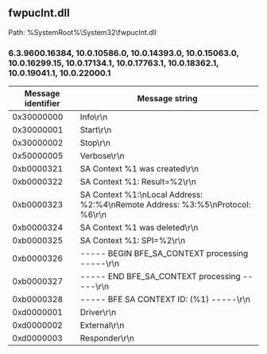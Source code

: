 ## fwpuclnt.dll

Path: %SystemRoot%\System32\fwpuclnt.dll

### 6.3.9600.16384, 10.0.10586.0, 10.0.14393.0, 10.0.15063.0, 10.0.16299.15, 10.0.17134.1, 10.0.17763.1, 10.0.18362.1, 10.0.19041.1, 10.0.22000.1

Message identifier | Message string
--- | ---
0x30000000 | Info\r\n
0x30000001 | Start\r\n
0x30000002 | Stop\r\n
0x50000005 | Verbose\r\n
0xb0000321 | SA Context %1 was created\r\n
0xb0000322 | SA Context %1: Result=%2\r\n
0xb0000323 | SA Context %1:\nLocal Address: %2:%4\nRemote Address: %3:%5\nProtocol: %6\r\n
0xb0000324 | SA Context %1 was deleted\r\n
0xb0000325 | SA Context %1: SPI=%2\r\n
0xb0000326 | ----- BEGIN BFE_SA_CONTEXT processing -----\r\n
0xb0000327 | ----- END BFE_SA_CONTEXT processing -----\r\n
0xb0000328 | ----- BFE SA CONTEXT ID: (%1) -----\r\n
0xd0000001 | Driver\r\n
0xd0000002 | External\r\n
0xd0000003 | Responder\r\n
